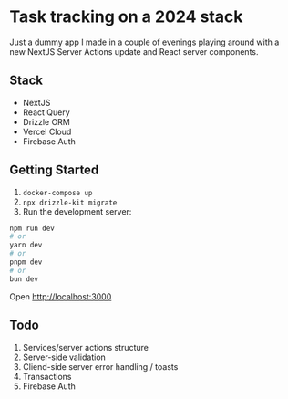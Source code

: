 # Task tracking on a 2024 stack

Just a dummy app I made in a couple of evenings playing around with a new NextJS Server Actions update and React server components.

## Stack

- NextJS
- React Query
- Drizzle ORM
- Vercel Cloud
- Firebase Auth

## Getting Started

1. `docker-compose up`
2. `npx drizzle-kit migrate`
3. Run the development server:

```bash
npm run dev
# or
yarn dev
# or
pnpm dev
# or
bun dev
```

Open [http://localhost:3000](http://localhost:3000)

## Todo

1. Services/server actions structure
2. Server-side validation
3. Cliend-side server error handling / toasts
4. Transactions
5. Firebase Auth
